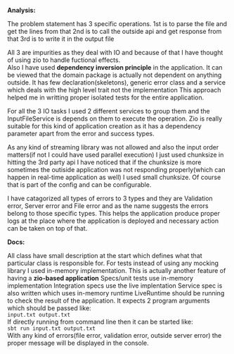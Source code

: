 **Analysis:**

The problem statement has 3 specific operations.
1st is to parse the file and get the lines from that
2nd is to call the outside api and get response from that
3rd is to write it in the output file

All 3 are impurities as they deal with IO and because of that I have thought of using zio to handle fuctional effects.  
Also I have used **dependency inversion principle** in the application.
It can be viewed that the domain package is actually not dependent on anything outside.
It has few declaration(skeletons), generic error class and a service which deals with the high level trait not the implementation
This approach helped me in writting proper isolated tests for the entire application.

For all the 3 IO tasks I used 2 different services to group them and the InputFileService is depends on them to execute the operation.
Zio is really suitable for this kind of application creation as it has a dependency parameter apart from the error and success types.

As any kind of streaming library was not allowed and also the input order matters(if not I could have used parallel execution) I just used chunksize in hitting the 3rd party api
I have noticed that if the chunksize is more sometimes the outiside application was not responding properly(which can happen in real-time application as well) I used small chunksize.
Of course that is part of the config and can be configurable.

I have catagorized all types of errors to 3 types and they are Validation error, Server error and File error and as the name suggests the errors belong to those specific types.
This helps the application produce proper logs at the place where the application is deployed and necessary action can be taken on top of that.

**Docs:**

All class have small description at the start which defines what that particular class is responsible for.
For tests instead of using any mocking library I used in-memory implementation. This is actually another feature of having a **zio-based application**
Specs/unit tests use in-memory implementation
Integration specs use the live implentation
Service spec is also written which uses in-memory runtime
LiveRuntime should be running to check the result of the application. It expects 2 program arguments which should be passed like:   
`input.txt output.txt`  
If directly running from command line then it can be started like:   
`sbt run input.txt output.txt`  
With any kind of errors(file error, validation error, outside server error) the proper message will be displayed in the console.
